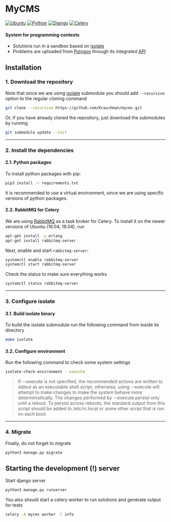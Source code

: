 MyCMS
=====
[![Ubuntu](https://img.shields.io/badge/ubuntu-18.04-purple.svg?style=flat-square)](http://releases.ubuntu.com/18.04/)
[![Python](https://img.shields.io/badge/python-3.6.7-orange.svg?style=flat-square)](https://www.python.org/downloads/release/python-367/)
[![Django](https://img.shields.io/badge/django-2.1.4-darkgreen.svg?style=flat-square)](https://www.djangoproject.com/)
[![Celery](https://img.shields.io/badge/celery-4.2.1-green.svg?style=flat-square)](http://www.celeryproject.org/)
#### System for programming contests
+ Solutions run in a sandbox based on [isolate](https://github.com/ioi/isolate/tree/8cf2846206ac1573b4240afc98e08b67ae4d23f9)
+ Problems are uploaded from [Polygon](https://polygon.codeforces.com/) through its integrated [API](https://codeforces.com/blog/entry/45923?locale=en)


Installation
------------

### 1. Download the repository
Note that since we are using [isolate](https://github.com/ioi/isolate/tree/8cf2846206ac1573b4240afc98e08b67ae4d23f9) submodule you should add `--recursive` option to the regular cloning command
```bash
git clone --recursive https://github.com/Krauchman/mycms.git
```
Or, if you have already cloned the repository, just download the submodules by running
```bash
git submodule update --init
```
- - - -

### 2. Install the dependencies

#### 2.1. Python packages 
To install python packages with pip:
```bash
pip3 install -r requirements.txt
```
It is recommended to use a virtual environment, since we are using specific versions of python packages.

#### 2.2. RabbitMQ for Celery
We are using [RabbitMQ](https://www.rabbitmq.com/) as a task broker for Celery. 
To install it on the newer versions of Ubuntu (16.04, 18.04), run
```bash
apt-get install -y erlang
apt-get install rabbitmq-server
```
Next, enable and start `rabbitmq-server`:
```bash
systemctl enable rabbitmq-server
systemctl start rabbitmq-server
```
Check the status to make sure everything works
```bash
systemctl status rabbitmq-server
```
- - - -

### 3. Configure isolate

#### 3.1. Build isolate binary
To build the isolate submodule run the following command from inside its directory
```bash
make isolate
```

#### 3.2. Configure environment
Run the following command to check some system settings
```bash
isolate-check-environment --execute
```
> If --execute is not specified, the recommended actions are written to stdout as an executable shell script, otherwise, using --execute will attempt to make changes to make the system behave more deterministically. The changes performed by --execute persist only until a reboot. To persist across reboots, the standard output from this script should be added to /etc/rc.local or some other script that is run on each boot.
- - - -

### 4. Migrate
Finally, do not forget to migrate
```bash
python3 manage.py migrate
```


Starting the development (!) server
-------------------
Start django server
```bash
python3 manage.py runserver
```
You also should start a celery worker to run solutions and generate output for tests
```bash
celery -A mycms worker -l info
```
